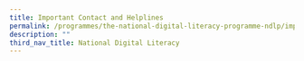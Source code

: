 ```yaml
---
title: Important Contact and Helplines
permalink: /programmes/the-national-digital-literacy-programme-ndlp/important-contacts-helplines/
description: ""
third_nav_title: National Digital Literacy
---
```


